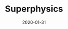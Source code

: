 ---
title: Superphysics
image: "https://sorasystem.sirv.com/photos/phx.jpg"
date: 2020-01-31
description: Superphysics deals with phenomena that intersect with both the metaphysical and physical dimensions 
aliases: 
  /posts/superphysics/
  /articles/superphysics/
---